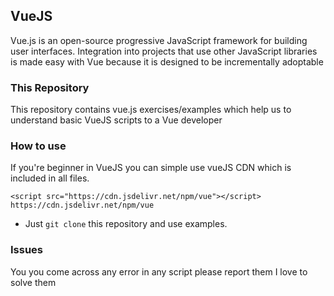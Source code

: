 ## VueJS
Vue.js is an open-source progressive JavaScript framework for building user interfaces. Integration into projects that use other JavaScript libraries is made easy with Vue because it is designed to be incrementally adoptable

### This Repository 
This repository contains vue.js exercises/examples  which help us to understand basic VueJS scripts to a Vue developer

### How to use
If you're beginner in VueJS you can simple use vueJS CDN which is included in all files.

``` <script src="https://cdn.jsdelivr.net/npm/vue"></script> ```
``` https://cdn.jsdelivr.net/npm/vue ```

* Just ``` git clone ``` this repository and use examples.


### Issues 
You you come across any error in any script please report them I love to solve them
